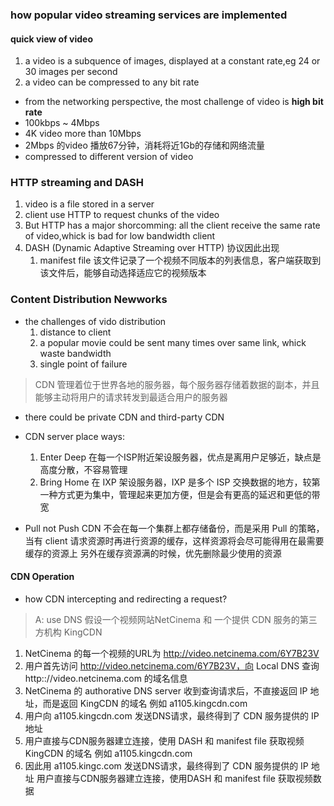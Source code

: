 ### how popular video streaming services are implemented

#### quick view of video
1. a video is a subquence of images, displayed at a constant rate,eg 24 or 30 images per second
2. a video can be compressed to any bit rate

- from the networking perspective, the most challenge of video is **high bit rate**
- 100kbps ~ 4Mbps
- 4K video more than 10Mbps
- 2Mbps 的video 播放67分钟，消耗将近1Gb的存储和网络流量
- compressed to different version of video

### HTTP streaming and DASH
1. video is a file stored in a server
3. client use HTTP to request chunks of the video
4. But HTTP has a major shorcomming:
   all the client receive the same rate of video,whick is bad for low bandwidth client
5. DASH (Dynamic Adaptive Streaming over HTTP) 协议因此出现
   1. manifest file
      该文件记录了一个视频不同版本的列表信息，客户端获取到该文件后，能够自动选择适应它的视频版本
      
### Content Distribution Newworks
- the challenges of vido distribution
  1. distance to client
  2. a popular movie could be sent many times over same link, whick waste bandwidth
  3. single point of failure

> CDN 管理着位于世界各地的服务器，每个服务器存储着数据的副本，并且能够主动将用户的请求转发到最适合用户的服务器

- there could be private CDN and third-party CDN

- CDN server place ways:
  1. Enter Deep 在每一个ISP附近架设服务器，优点是离用户足够近，缺点是高度分散，不容易管理
  2. Bring Home 在 IXP 架设服务器，IXP 是多个 ISP 交换数据的地方，较第一种方式更为集中，管理起来更加方便，但是会有更高的延迟和更低的带宽
  
- Pull not Push
  CDN 不会在每一个集群上都存储备份，而是采用 Pull 的策略，当有 client 请求资源时再进行资源的缓存，这样资源将会尽可能得用在最需要缓存的资源上
  另外在缓存资源满的时候，优先删除最少使用的资源
  
#### CDN Operation
- how CDN intercepting and redirecting a request?
> A: use DNS
假设一个视频网站NetCinema 和 一个提供 CDN 服务的第三方机构 KingCDN
1. NetCinema 的每一个视频的URL为 http://video.netcinema.com/6Y7B23V
2. 用户首先访问 http://video.netcinema.com/6Y7B23V，向 Local DNS 查询 http:://video.netcinema.com 的域名信息
3. NetCinema 的 authorative DNS server 收到查询请求后，不直接返回 IP 地址，而是返回 KingCDN 的域名 例如 a1105.kingcdn.com
4. 用户向 a1105.kingcdn.com 发送DNS请求，最终得到了 CDN 服务提供的 IP 地址
5. 用户直接与CDN服务器建立连接，使用 DASH 和 manifest file 获取视频 KingCDN 的域名 例如 a1105.kingcdn.com
6. 因此用 a1105.kingc.com 发送DNS请求，最终得到了 CDN 服务提供的 IP 地址
   用户直接与CDN服务器建立连接，使用DASH  和 manifest file 获取视频数据



